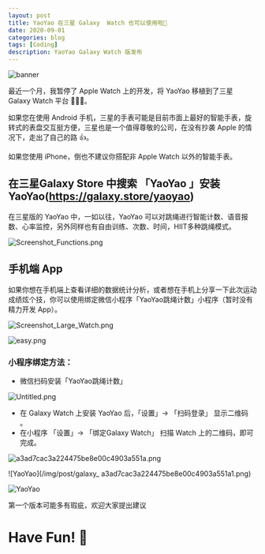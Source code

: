```yaml
---
layout: post
title: YaoYao 在三星 Galaxy  Watch 也可以使用啦🎈
date: 2020-09-01
categories: blog
tags: [Coding]
description: YaoYao Galaxy Watch 版发布
---
```

![banner](/img/post/galaxy_1024_500.png)


最近一个月，我暂停了 Apple Watch 上的开发，将 YaoYao 移植到了三星 Galaxy Watch 平台 👨🏻‍💻。

如果您在使用 Android 手机，三星的手表可能是目前市面上最好的智能手表，旋转式的表盘交互挺方便，三星也是一个值得尊敬的公司，在没有抄袭 Apple 的情况下，走出了自己的路 👍。

如果您使用 iPhone，倒也不建议你搭配非 Apple Watch 以外的智能手表。

## 在三星Galaxy Store 中搜索 「YaoYao 」安装YaoYao(https://galaxy.store/yaoyao)

在三星版的 YaoYao 中，一如以往，YaoYao 可以对跳绳进行智能计数、语音报数、心率监控，另外同样也有自由训练、次数、时间，HIIT多种跳绳模式。

![Screenshot_Functions.png](/img/post/galaxy_Screenshot_Functions.png)

## 手机端 App

如果你想在手机端上查看详细的数据统计分析，或者想在手机上分享一下此次运动成绩炫个技，你可以使用绑定微信小程序「YaoYao跳绳计数」小程序（暂时没有精力开发 App）。

 

![Screenshot_Large_Watch.png](/img/post/galaxy_Screenshot_Large_Watch.png)

![easy.png](/img/post/galaxy_easy.png)

### 小程序绑定方法：

- 微信扫码安装「YaoYao跳绳计数」

![Untitled.png](/img/post/galaxy_Untitled.png)

- 在 Galaxy Watch 上安装 YaoYao  后，「设置」-> 「扫码登录」 显示二维码 。
- 在小程序 「设置」-> 「绑定Galaxy Watch」 扫描 Watch 上的二维码，即可完成。

![a3ad7cac3a224475be8e00c4903a551a.png](/img/post/galaxy_a3ad7cac3a224475be8e00c4903a551a.png)

![YaoYao](/img/post/galaxy_ a3ad7cac3a224475be8e00c4903a551a1.png)

![YaoYao](/img/post/galaxy_Untitled1.png)

第一个版本可能多有瑕疵，欢迎大家提出建议

# Have Fun! 🎈